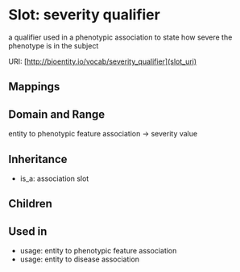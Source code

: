 # Slot: severity qualifier


a qualifier used in a phenotypic association to state how severe the phenotype is in the subject

URI: [http://bioentity.io/vocab/severity_qualifier](slot_uri)
## Mappings

## Domain and Range

entity to phenotypic feature association -> severity value
## Inheritance

 *  is_a: association slot
## Children

## Used in

 *  usage: entity to phenotypic feature association
 *  usage: entity to disease association
